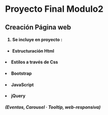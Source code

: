 # Proyecto Final Modulo2
## Creación Página web
#### <ol><li>Se incluye en proyecto : </li></ol>
#### <ul><li>Estructuración Html</li>
#### <li>Estilos a través de Css</li>
#### <li>Bootstrap</li>
#### <li>JavaScript </li>
#### <li>jQuery</li> </ul>
##### (Eventos, Carousel · Tooltip, web-responsiva)
